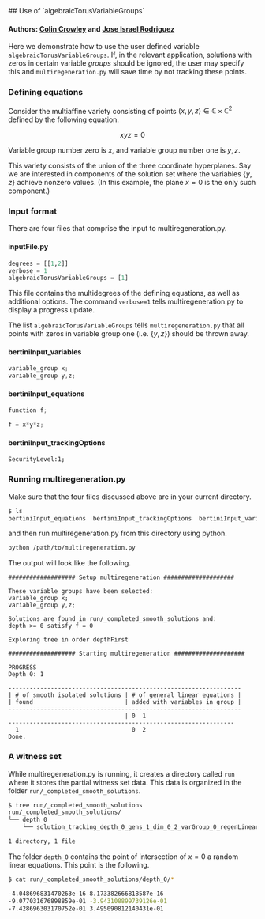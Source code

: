 <link rel="stylesheet" href="modest.css">
<style>
pre, code, pre code {
  max-height: 400px;
}
</style>
## Use of `algebraicTorusVariableGroups`

#### Authors: [Colin Crowley](https://sites.google.com/view/colincrowley/home) and [Jose Israel Rodriguez](https://www.math.wisc.edu/~jose/)

Here we demonstrate how to use the user defined variable 
`algebraicTorusVariableGroups`. If, in the relevant application, solutions with 
zeros in certain variable *groups* should be ignored, the user may specify 
this and `multiregeneration.py` will save time by not tracking these 
points.

### Defining equations

Consider the multiaffine variety consisting of points $(x,y,z) \in 
\mathbb{C} \times \mathbb{C}^2$ defined by the following equation.

$$
xyz = 0
$$

Variable group number zero is $x$, and variable group number one is 
$y,z$.

This variety consists of the union of the three coordinate hyperplanes. 
Say we are interested in components of the solution set where the 
variables $\{y,z\}$ achieve nonzero values.
(In this example, the plane $x = 0$ is the only such component.)


### Input format

There are four files that comprise the input to multiregeneration.py.

#### inputFile.py
```python
degrees = [[1,2]]
verbose = 1
algebraicTorusVariableGroups = [1]
```
This file contains the multidegrees of the defining equations, as well 
as additional options. The command `verbose=1` tells 
multiregeneration.py to display a progress update.

The list `algebraicTorusVariableGroups` tells `multiregeneration.py` that all 
points with zeros in variable group one (i.e. $\{y,z\}$) should be thrown away.

#### bertiniInput_variables
```c
variable_group x;
variable_group y,z;
```
#### bertiniInput_equations
```c
function f;

f = x*y*z;
```
#### bertiniInput_trackingOptions
```
SecurityLevel:1;
```

### Running multiregeneration.py

Make sure that the four files discussed above are in your current 
directory.
```bash
$ ls
bertiniInput_equations  bertiniInput_trackingOptions  bertiniInput_variables  inputFile.py
```
and then run multiregeneration.py from this directory using python.
```bash
python /path/to/multiregeneration.py
```
The output will look like the following.
```
################### Setup multiregeneration ####################

These variable groups have been selected:
variable_group x;
variable_group y,z;

Solutions are found in run/_completed_smooth_solutions and:
depth >= 0 satisfy f = 0

Exploring tree in order depthFirst

################### Starting multiregeneration ####################

PROGRESS
Depth 0: 1

------------------------------------------------------------------
| # of smooth isolated solutions | # of general linear equations |
| found                          | added with variables in group |
------------------------------------------------------------------
                                 | 0  1
----------------------------------------------------------------
  1                                0  2  
Done.
```

### A witness set
While multiregeneration.py is running, it creates a directory called 
`run` where it stores the partial witness set data. This data is 
organized in the folder `run/_completed_smooth_solutions`.
```bash
$ tree run/_completed_smooth_solutions
run/_completed_smooth_solutions/
└── depth_0
    └── solution_tracking_depth_0_gens_1_dim_0_2_varGroup_0_regenLinear_0_pointId_866084791946_158664827564

1 directory, 1 file
```

The folder `depth_0` contains the point of intersection of 
$x = 0$ a random linear equations. This point is the following.
```bash 
$ cat run/_completed_smooth_solutions/depth_0/*

-4.048696831470263e-16 8.173382666818587e-16
-9.077031676898859e-01 -3.943108899739126e-01
-7.428696303170752e-01 3.495090812140431e-01
```
